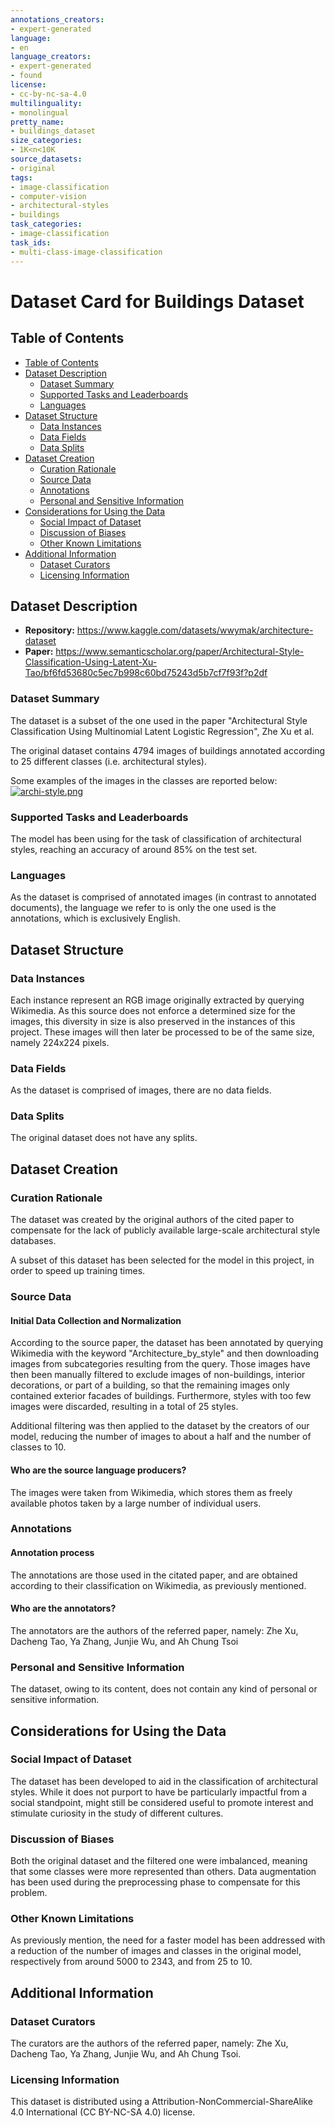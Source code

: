 ```yaml
---
annotations_creators:
- expert-generated
language:
- en
language_creators:
- expert-generated
- found
license:
- cc-by-nc-sa-4.0
multilinguality:
- monolingual
pretty_name: 
- buildings_dataset
size_categories:
- 1K<n<10K
source_datasets:
- original
tags:
- image-classification
- computer-vision
- architectural-styles
- buildings
task_categories:
- image-classification
task_ids:
- multi-class-image-classification
---
```


# Dataset Card for Buildings Dataset

## Table of Contents
- [Table of Contents](#table-of-contents)
- [Dataset Description](#dataset-description)
  - [Dataset Summary](#dataset-summary)
  - [Supported Tasks and Leaderboards](#supported-tasks-and-leaderboards)
  - [Languages](#languages)
- [Dataset Structure](#dataset-structure)
  - [Data Instances](#data-instances)
  - [Data Fields](#data-fields)
  - [Data Splits](#data-splits)
- [Dataset Creation](#dataset-creation)
  - [Curation Rationale](#curation-rationale)
  - [Source Data](#source-data)
  - [Annotations](#annotations)
  - [Personal and Sensitive Information](#personal-and-sensitive-information)
- [Considerations for Using the Data](#considerations-for-using-the-data)
  - [Social Impact of Dataset](#social-impact-of-dataset)
  - [Discussion of Biases](#discussion-of-biases)
  - [Other Known Limitations](#other-known-limitations)
- [Additional Information](#additional-information)
  - [Dataset Curators](#dataset-curators)
  - [Licensing Information](#licensing-information)


## Dataset Description

- **Repository:** <a>https://www.kaggle.com/datasets/wwymak/architecture-dataset</a>
- **Paper:** <a>https://www.semanticscholar.org/paper/Architectural-Style-Classification-Using-Latent-Xu-Tao/bf6fd53680c5ec7b998c60bd75243d5b7cf7f93f?p2df</a>


### Dataset Summary

The dataset is a subset of the one used in the paper "Architectural Style Classification Using Multinomial Latent Logistic Regression", Zhe Xu et al.

The original dataset contains 4794 images of buildings annotated according to 25 different classes (i.e. architectural styles). 

Some examples of the images in the classes are reported below:
[![archi-style.png](https://i.postimg.cc/3xG3543f/archi-style.png)](https://postimg.cc/xX9wLdJL)

### Supported Tasks and Leaderboards

The model has been using for the task of classification of architectural styles, reaching an accuracy of around 85% on the test set.


### Languages

As the dataset is comprised of annotated images (in contrast to annotated documents), the language we refer to is only the one used is the annotations, which is exclusively English.

## Dataset Structure

### Data Instances

Each instance represent an RGB image originally extracted by querying Wikimedia. As this source does not enforce a determined size for the images, this diversity in size is also preserved in the instances of this project. These images will then later be processed to be of the same size, namely 224x224 pixels.

### Data Fields

As the dataset is comprised of images, there are no data fields.

### Data Splits

The original dataset does not have any splits.

## Dataset Creation

### Curation Rationale

The dataset was created by the original authors of the cited paper to compensate for the lack of publicly available large-scale architectural style databases.

A subset of this dataset has been selected for the model in this project, in order to speed up training times.


### Source Data

#### Initial Data Collection and Normalization

According to the source paper, the dataset has been annotated by querying Wikimedia with the keyword "Architecture_by_style" and then downloading images from subcategories resulting from the query. Those images have then been manually filtered to exclude images of non-buildings, interior decorations, or part of a building, so that the remaining images only contained exterior facades of buildings. Furthermore, styles with too few images were discarded, resulting in a total of 25 styles.

Additional filtering was then applied to the dataset by the creators of our model, reducing the number of images to about a half and the number of classes to 10.


#### Who are the source language producers?

The images were taken from Wikimedia, which stores them as freely available photos taken by a large number of individual users.

### Annotations

#### Annotation process

The annotations are those used in the citated paper, and are obtained according to their classification on Wikimedia, as previously mentioned.

#### Who are the annotators?

The annotators are the authors of the referred paper, namely: Zhe Xu, Dacheng Tao, Ya Zhang, Junjie Wu, and Ah Chung Tsoi

### Personal and Sensitive Information

The dataset, owing to its content, does not contain any kind of personal or sensitive information.

## Considerations for Using the Data

### Social Impact of Dataset

The dataset has been developed to aid in the classification of architectural styles. While it does not purport to have be particularly impactful from a social standpoint, might still be considered useful to promote interest and stimulate curiosity in the study of different cultures.

### Discussion of Biases

Both the original dataset and the filtered one were imbalanced, meaning that some classes were more represented than others. Data augmentation has been used during the preprocessing phase to compensate for this problem.

### Other Known Limitations

As previously mention, the need for a faster model has been addressed with a reduction of the number of images and classes in the original model, respectively from around 5000 to 2343, and from 25 to 10.
## Additional Information

### Dataset Curators

The curators are the authors of the referred paper, namely: Zhe Xu, Dacheng Tao, Ya Zhang, Junjie Wu, and Ah Chung Tsoi.

### Licensing Information

This dataset is distributed using a Attribution-NonCommercial-ShareAlike 4.0 International (CC BY-NC-SA 4.0) license.
